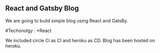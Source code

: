 ## React and Gatsby Blog

We are going to build simple blog using React and GatsBy. 

#Techonolgy :
  *React

We included circle Ci as CI and heroku as CD. Blog has been hosted on heroku.

